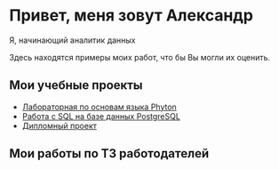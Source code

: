# Привет, меня зовут Александр
Я, начинающий аналитик данных

Здесь находятся примеры моих работ, что бы Вы могли их оценить.

## Мои учебные проекты
- [Лабораторная по основам языка Phyton](https://github.com/AlexSaprunov/Phyton_basic)
- [Работа с SQL на базе данных PostgreSQL](https://github.com/AlexSaprunov/Netology_SQL)
- [Дипломный проект](https://github.com/AlexSaprunov/diploma)

## Мои работы по ТЗ работодателей 

